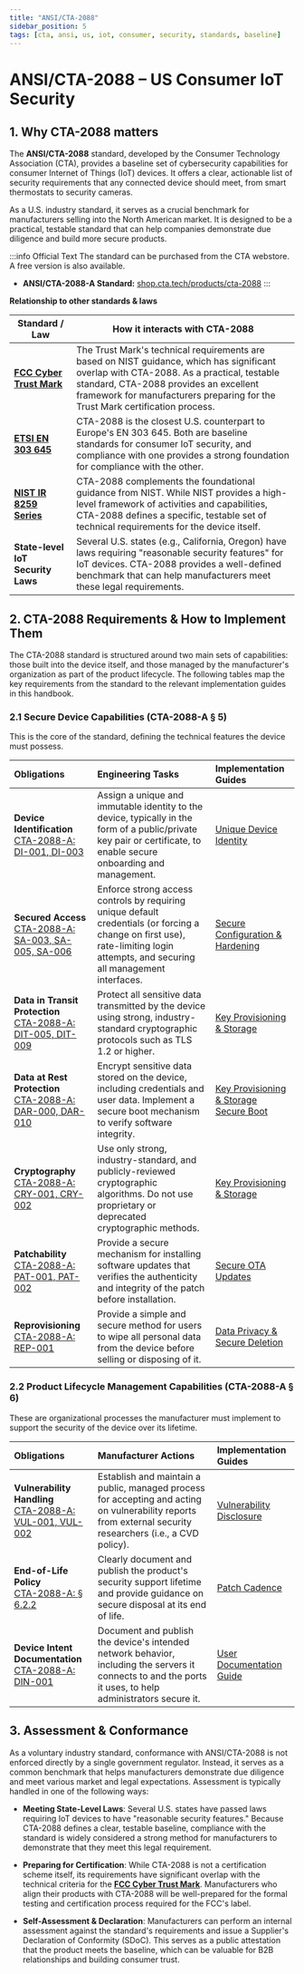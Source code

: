 ```yaml
---
title: "ANSI/CTA-2088"
sidebar_position: 5
tags: [cta, ansi, us, iot, consumer, security, standards, baseline]
---
```

# ANSI/CTA-2088 – US Consumer IoT Security

## 1. Why CTA-2088 matters

The **ANSI/CTA-2088** standard, developed by the Consumer Technology Association (CTA), provides a baseline set of cybersecurity capabilities for consumer Internet of Things (IoT) devices. It offers a clear, actionable list of security requirements that any connected device should meet, from smart thermostats to security cameras.

As a U.S. industry standard, it serves as a crucial benchmark for manufacturers selling into the North American market. It is designed to be a practical, testable standard that can help companies demonstrate due diligence and build more secure products.

:::info Official Text
The standard can be purchased from the CTA webstore. A free version is also available.

- **ANSI/CTA-2088-A Standard:** [shop.cta.tech/products/cta-2088][cta2088_std]
:::

**Relationship to other standards & laws**

| Standard / Law | How it interacts with CTA-2088 |
|---|---|
| **[FCC Cyber Trust Mark](./fcc-cyber-trust-mark-overview.md)** | The Trust Mark's technical requirements are based on NIST guidance, which has significant overlap with CTA-2088. As a practical, testable standard, CTA-2088 provides an excellent framework for manufacturers preparing for the Trust Mark certification process. |
| **[ETSI EN 303 645](../global/en303645-overview.md)** | CTA-2088 is the closest U.S. counterpart to Europe's EN 303 645. Both are baseline standards for consumer IoT security, and compliance with one provides a strong foundation for compliance with the other. |
| **[NIST IR 8259 Series](./nistir8259-overview.md)** | CTA-2088 complements the foundational guidance from NIST. While NIST provides a high-level framework of activities and capabilities, CTA-2088 defines a specific, testable set of technical requirements for the device itself. |
| **State-level IoT Security Laws** | Several U.S. states (e.g., California, Oregon) have laws requiring "reasonable security features" for IoT devices. CTA-2088 provides a well-defined benchmark that can help manufacturers meet these legal requirements. |

## 2. CTA-2088 Requirements & How to Implement Them

The CTA-2088 standard is structured around two main sets of capabilities: those built into the device itself, and those managed by the manufacturer's organization as part of the product lifecycle. The following tables map the key requirements from the standard to the relevant implementation guides in this handbook.

### 2.1 Secure Device Capabilities (CTA-2088-A § 5)

This is the core of the standard, defining the technical features the device must possess.

| Obligations | Engineering Tasks | Implementation Guides |
| :--- | :--- | :--- |
| **Device Identification**<br/>[CTA-2088-A: DI-001, DI-003][cta2088_std] | Assign a unique and immutable identity to the device, typically in the form of a public/private key pair or certificate, to enable secure onboarding and management. | [Unique Device Identity](../../implementation/build-phase/unique-device-identity.md) |
| **Secured Access**<br/>[CTA-2088-A: SA-003, SA-005, SA-006][cta2088_std] | Enforce strong access controls by requiring unique default credentials (or forcing a change on first use), rate-limiting login attempts, and securing all management interfaces. | [Secure Configuration & Hardening](../../implementation/build-phase/secure-configuration.md) |
| **Data in Transit Protection**<br/>[CTA-2088-A: DIT-005, DIT-009][cta2088_std] | Protect all sensitive data transmitted by the device using strong, industry-standard cryptographic protocols such as TLS 1.2 or higher. | [Key Provisioning & Storage](../../implementation/build-phase/key-provisioning.md) |
| **Data at Rest Protection**<br/>[CTA-2088-A: DAR-000, DAR-010][cta2088_std] | Encrypt sensitive data stored on the device, including credentials and user data. Implement a secure boot mechanism to verify software integrity. | [Key Provisioning & Storage](../../implementation/build-phase/key-provisioning.md)<br/>[Secure Boot](../../implementation/build-phase/secure-boot.md) |
| **Cryptography**<br/>[CTA-2088-A: CRY-001, CRY-002][cta2088_std] | Use only strong, industry-standard, and publicly-reviewed cryptographic algorithms. Do not use proprietary or deprecated cryptographic methods. | [Key Provisioning & Storage](../../implementation/build-phase/key-provisioning.md) |
| **Patchability**<br/>[CTA-2088-A: PAT-001, PAT-002][cta2088_std] | Provide a secure mechanism for installing software updates that verifies the authenticity and integrity of the patch before installation. | [Secure OTA Updates](../../implementation/build-phase/ota-updates.md) |
| **Reprovisioning**<br/>[CTA-2088-A: REP-001][cta2088_std] | Provide a simple and secure method for users to wipe all personal data from the device before selling or disposing of it. | [Data Privacy & Secure Deletion](../../implementation/build-phase/data-privacy.md) |

### 2.2 Product Lifecycle Management Capabilities (CTA-2088-A § 6)

These are organizational processes the manufacturer must implement to support the security of the device over its lifetime.

| Obligations | Manufacturer Actions | Implementation Guides |
| :--- | :--- | :--- |
| **Vulnerability Handling**<br/>[CTA-2088-A: VUL-001, VUL-002][cta2088_std] | Establish and maintain a public, managed process for accepting and acting on vulnerability reports from external security researchers (i.e., a CVD policy). | [Vulnerability Disclosure](../../implementation/operate-phase/vulnerability-disclosure.md) |
| **End-of-Life Policy**<br/>[CTA-2088-A: § 6.2.2][cta2088_std] | Clearly document and publish the product's security support lifetime and provide guidance on secure disposal at its end of life. | [Patch Cadence](../../implementation/operate-phase/patch-cadence.md) |
| **Device Intent Documentation**<br/>[CTA-2088-A: DIN-001][cta2088_std] | Document and publish the device's intended network behavior, including the servers it connects to and the ports it uses, to help administrators secure it. | [User Documentation Guide](../../implementation/build-phase/user-documentation.md) |

## 3. Assessment & Conformance

As a voluntary industry standard, conformance with ANSI/CTA-2088 is not enforced directly by a single government regulator. Instead, it serves as a common benchmark that helps manufacturers demonstrate due diligence and meet various market and legal expectations. Assessment is typically handled in one of the following ways:

-   **Meeting State-Level Laws**: Several U.S. states have passed laws requiring IoT devices to have "reasonable security features." Because CTA-2088 defines a clear, testable baseline, compliance with the standard is widely considered a strong method for manufacturers to demonstrate that they meet this legal requirement.

-   **Preparing for Certification**: While CTA-2088 is not a certification scheme itself, its requirements have significant overlap with the technical criteria for the **[FCC Cyber Trust Mark](./fcc-cyber-trust-mark-overview.md)**. Manufacturers who align their products with CTA-2088 will be well-prepared for the formal testing and certification process required for the FCC's label.

-   **Self-Assessment & Declaration**: Manufacturers can perform an internal assessment against the standard's requirements and issue a Supplier's Declaration of Conformity (SDoC). This serves as a public attestation that the product meets the baseline, which can be valuable for B2B relationships and building consumer trust.

<!-- Citations -->
[cta2088_std]: https://shop.cta.tech/products/cta-2088 "ANSI/CTA-2088-A Standard" 
